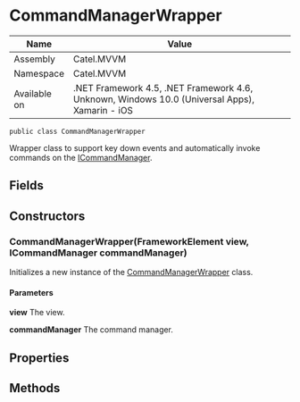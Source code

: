 

# CommandManagerWrapper

Name|Value
---|---
Assembly|Catel.MVVM
Namespace|Catel.MVVM
Available on|.NET Framework 4.5, .NET Framework 4.6, Unknown, Windows 10.0 (Universal Apps), Xamarin - iOS

```
public class CommandManagerWrapper
```

Wrapper class to support key down events and automatically invoke commands on the [ICommandManager](#).



## Fields

## Constructors

### CommandManagerWrapper(FrameworkElement view, ICommandManager commandManager)

Initializes a new instance of the [CommandManagerWrapper](#) class.

#### Parameters

**view**
The view.

**commandManager**
The command manager.



## Properties

## Methods

